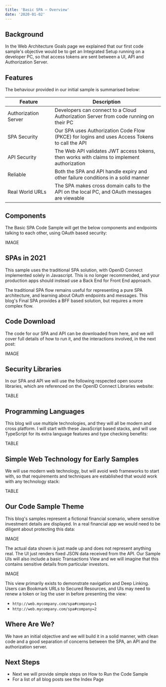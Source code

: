 ```yaml
---
title: 'Basic SPA – Overview'
date: '2020-01-02'
---
```


## Background

In the Web Architecture Goals page we explained that our first code sample's objective would be to get an Integrated Setup running on a developer PC, so that access tokens are sent between a UI, API and Authorization Server.

## Features

The behaviour provided in our initial sample is summarised below:

| Feature | Description |
| ------- | ----------- |
| Authorization Server | Developers can connect to a Cloud Authorization Server from code running on their PC |
| SPA Security | Our SPA uses Authorization Code Flow (PKCE) for logins and uses Access Tokens to call the API |
| API Security | The Web API validates JWT access tokens, then works with claims to implement authorization |
| Reliable | Both the SPA and API handle expiry and other failure conditions in a solid manner |
| Real World URLs | The SPA makes cross domain calls to the API on the local PC, and OAuth messages are viewable |

## Components

The Basic SPA Code Sample will get the below components and endpoints talking to each other, using OAuth based security:

IMAGE

## SPAs in 2021

This sample uses the traditional SPA solution, with OpenID Connect implemented solely in Javascript. This is no longer recommended, and your production apps should instead use a Back End for Front End approach.

The traditional SPA flow remains useful for representing a pure SPA architecture, and learning about OAuth endpoints and messages. This blog's Final SPA provides a BFF based solution, but requires a more complex flow.

## Code Download

The code for our SPA and API can be downloaded from here, and we will cover full details of how to run it, and the interactions involved, in the next post:

IMAGE

## Security Libraries

In our SPA and API we will use the following respected open source libraries, which are referenced on the OpenID Connect Libraries website:

TABLE

## Programming Languages

This blog will use multiple technologies, and they will all be modern and cross platform. I will start with these JavaScript based stacks, and will use TypeScript for its extra language features and type checking benefits:

TABLE

## Simple Web Technology for Early Samples

We will use modern web technology, but will avoid web frameworks to start with, so that requirements and techniques are established that would work with any technology stack:

TABLE

## Our Code Sample Theme

This blog's samples represent a fictional financial scenario, where sensitive investment details are displayed. In a real financial app we would need to be diligent about protecting this data:

IMAGE

The actual data shown is just made up and does not represent anything real. The UI just renders fixed JSON data received from the API. Our Sample UIs will also include a basic Transactions View and we will imagine that this contains sensitive details from particular investors.

IMAGE

This view primarily exists to demonstrate navigation and Deep Linking. Users can Bookmark URLs to Secured Resources, and UIs may need to renew a token or log the user in before presenting the view:

- `http://web.mycompany.com/spa#company=1`
- `http://web.mycompany.com/spa#company=2`

## Where Are We?

We have an initial objective and we will build it in a solid manner, with clean code and a good separation of concerns between the SPA, an API and the authorization server.

## Next Steps

- Next we will provide simple steps on How to Run the Code Sample
- For a list of all blog posts see the Index Page